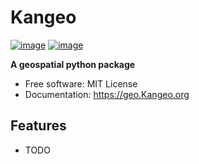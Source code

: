 # Kangeo


[![image](https://img.shields.io/pypi/v/Kangeo.svg)](https://pypi.python.org/pypi/Kangeo)
[![image](https://img.shields.io/conda/vn/conda-forge/Kangeo.svg)](https://anaconda.org/conda-forge/Kangeo)


**A geospatial python package**


-   Free software: MIT License
-   Documentation: https://geo.Kangeo.org


## Features

-   TODO
